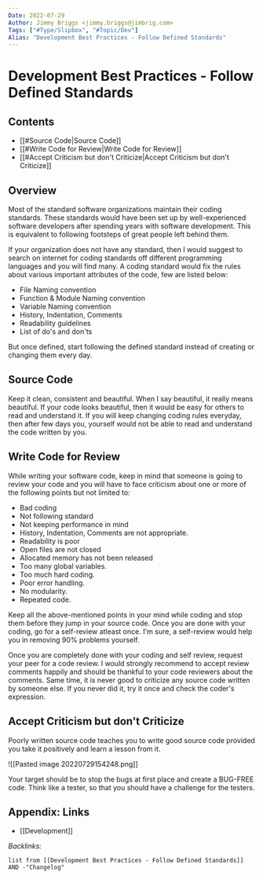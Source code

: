 ```yaml
---
Date: 2022-07-29
Author: Jimmy Briggs <jimmy.briggs@jimbrig.com>
Tags: ["#Type/Slipbox", "#Topic/Dev"]
Alias: "Development Best Practices - Follow Defined Standards"
---
```


# Development Best Practices - Follow Defined Standards

## Contents

- [[#Source Code|Source Code]]
- [[#Write Code for Review|Write Code for Review]]
- [[#Accept Criticism but don't Criticize|Accept Criticism but don't Criticize]]


## Overview

Most of the standard software organizations maintain their coding standards. These standards would have been set up by well-experienced software developers after spending years with software development. This is equivalent to following footsteps of great people left behind them.

If your organization does not have any standard, then I would suggest to search on internet for coding standards off different programming languages and you will find many. A coding standard would fix the rules about various important attributes of the code, few are listed below:

-   File Naming convention
-   Function & Module Naming convention
-   Variable Naming convention
-   History, Indentation, Comments
-   Readability guidelines
-   List of do's and don'ts

But once defined, start following the defined standard instead of creating or changing them every day.

## Source Code

Keep it clean, consistent and beautiful. When I say beautiful, it really means beautiful. If your code looks beautiful, then it would be easy for others to read and understand it. If you will keep changing coding rules everyday, then after few days you, yourself would not be able to read and understand the code written by you.


## Write Code for Review

While writing your software code, keep in mind that someone is going to review your code and you will have to face criticism about one or more of the following points but not limited to:

-   Bad coding
-   Not following standard
-   Not keeping performance in mind
-   History, Indentation, Comments are not appropriate.
-   Readability is poor
-   Open files are not closed
-   Allocated memory has not been released
-   Too many global variables.
-   Too much hard coding.
-   Poor error handling.
-   No modularity.
-   Repeated code.

Keep all the above-mentioned points in your mind while coding and stop them before they jump in your source code. Once you are done with your coding, go for a self-review atleast once. I'm sure, a self-review would help you in removing 90% problems yourself.

Once you are completely done with your coding and self review, request your peer for a code review. I would strongly recommend to accept review comments happily and should be thankful to your code reviewers about the comments. Same time, it is never good to criticize any source code written by someone else. If you never did it, try it once and check the coder's expression.

## Accept Criticism but don't Criticize

Poorly written source code teaches you to write good source code provided you take it positively and learn a lesson from it.

![[Pasted image 20220729154248.png]]

Your target should be to stop the bugs at first place and create a BUG-FREE code. Think like a tester, so that you should have a challenge for the testers.

## Appendix: Links

- [[Development]]

*Backlinks:*

```dataview
list from [[Development Best Practices - Follow Defined Standards]] AND -"Changelog"
```